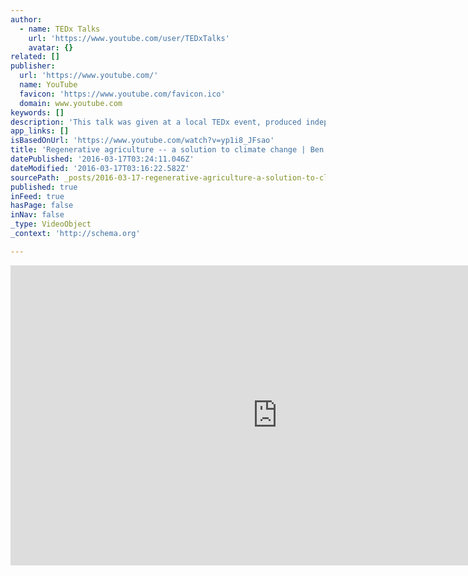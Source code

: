 ```yaml
---
author:
  - name: TEDx Talks
    url: 'https://www.youtube.com/user/TEDxTalks'
    avatar: {}
related: []
publisher:
  url: 'https://www.youtube.com/'
  name: YouTube
  favicon: 'https://www.youtube.com/favicon.ico'
  domain: www.youtube.com
keywords: []
description: 'This talk was given at a local TEDx event, produced independently of the TED Conferences. What if we could reverse global warming with just one methodological shift? Can the way we farm radically impact not just our output but also overwhelming wide-ranging concerns for our environment, hunger, and poverty?'
app_links: []
isBasedOnUrl: 'https://www.youtube.com/watch?v=yp1i8_JFsao'
title: 'Regenerative agriculture -- a solution to climate change | Ben Dobson | TEDxHudson'
datePublished: '2016-03-17T03:24:11.046Z'
dateModified: '2016-03-17T03:16:22.582Z'
sourcePath: _posts/2016-03-17-regenerative-agriculture-a-solution-to-climate-change-or-b.md
published: true
inFeed: true
hasPage: false
inNav: false
_type: VideoObject
_context: 'http://schema.org'

---
```

<iframe src="https://cdn.embedly.com/widgets/media.html?src=https%3A%2F%2Fwww.youtube.com%2Fembed%2Fyp1i8_JFsao%3Ffeature%3Doembed&amp;url=https%3A%2F%2Fwww.youtube.com%2Fwatch%3Fv%3Dyp1i8_JFsao&amp;image=https%3A%2F%2Fi.ytimg.com%2Fvi%2Fyp1i8_JFsao%2Fhqdefault.jpg&amp;key=b7d04c9b404c499eba89ee7072e1c4f7&amp;type=text%2Fhtml&amp;schema=youtube" width="854" height="480" scrolling="no" frameborder="0" allowfullscreen="allowfullscreen" style=""></iframe>